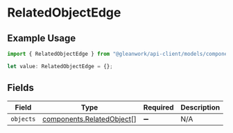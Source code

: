 # RelatedObjectEdge

## Example Usage

```typescript
import { RelatedObjectEdge } from "@gleanwork/api-client/models/components";

let value: RelatedObjectEdge = {};
```

## Fields

| Field                                                                  | Type                                                                   | Required                                                               | Description                                                            |
| ---------------------------------------------------------------------- | ---------------------------------------------------------------------- | ---------------------------------------------------------------------- | ---------------------------------------------------------------------- |
| `objects`                                                              | [components.RelatedObject](../../models/components/relatedobject.md)[] | :heavy_minus_sign:                                                     | N/A                                                                    |